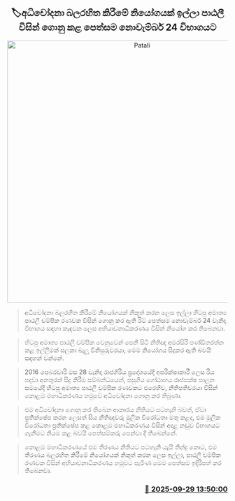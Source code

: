 <p align='center'><b><h2 align='center' title='Patali's petition seeking an order to quash the indictment to be heard on November 24th'>🏷අධිචෝදනා බලරහිත කිරීමේ නියෝගයක් ඉල්ලා පාඨලී විසින් ගොනු කළ පෙත්සම නොවැම්බර් 24 විභාගයට</h2></b></p>
<p align='center'><img src='https://helakuru.sgp1.cdn.digitaloceanspaces.com/esana/images/lib/patali-champika-cc.jpg' width='600' alt='Patali's petition seeking an order to quash the indictment to be heard on November 24th'></p>

> අධිචෝදනා බලරහිත කිරීමේ නියෝගයක් නිකුත් කරන ලෙස ඉල්ලා හිටපු අමාත්‍ය පාඨලී චම්පික රණවක විසින් ගොනු කර ඇති රිට් පෙත්සම නොවැම්බර් 24 වැනිදා විභාගය සඳහා කැඳවන ලෙස අභියාචනාධිකරණය විසින් නියෝග කර තිබෙනවා.

> හිටපු අමාත්‍ය පාඨලී චම්පික වෙනුවෙන් පෙනී සිටි නීතිඥ අමරසිරි පණ්ඩිතරත්න කළ ඉල්ලීමක් සලකා බැලූ විනිසුරුවරයා, මෙම නියෝගය සිදුකර ඇති බවයි සඳහන් වන්නේ.

> 2016 පෙබරවාරි මස 28 වැනිදා රාජගිරිය ප්‍රදේශයේදී අපරික්ෂාකාරී ලෙස රිය පදවා අනතුරක් සිදු කිරීම සම්බන්ධයෙන්, පසුගිය ගෝඨාභය රාජපක්ෂ පාලන සමයේදී හිටපු අමාත්‍ය පාඨලී චම්පික රණවකට එරෙහිව, නීතිපතිවරයා විසින් කොළඹ මහාධිකරණය හමුවේ අධිචෝදනා ගොනු කර තිබුණා.

> එම අධිචෝදනා ගොනු කර තිබෙන ආකාරය නීතියට පටහැනි බවත්, ඒවා ප්‍රතික්ෂේප කරන ලෙසත් සිය නීතිඥවරු මූලික විරෝධතා මතු කළද, එම මූලික විරෝධතා ප්‍රතික්ෂේප කළ කොළඹ මහාධිකරණය විසින් අදාළ නඩුව විභාගයට ගැනීමට නියම කළ බවයි පෙත්සම්කරු පෙන්වා දී තිබෙන්නේ.

> කොළඹ මහාධිකරණයේ එම තීරණය නීතියට පටහැනි යැයි තීන්දු කොට, එම තීරණය බලරහිත කිරීමේ නියෝගයක් නිකුත් කරන ලෙස ඉල්ලා, පාඨලී චම්පික රණවක විසින් අභියාචනාධිකරණය හමුවට පැමිණ මෙම පෙත්සම ඉදිරිපත් කර තිබෙනවා.



<h3 align='right'><a href='https://www.helakuru.lk/esana/p/114064/'>📅 2025-09-29 13:50:00</a></h3>
